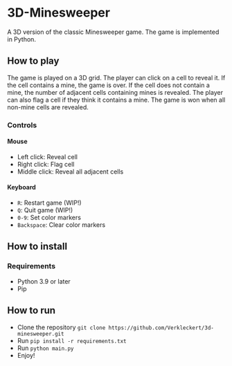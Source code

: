 # 3D-Minesweeper

A 3D version of the classic Minesweeper game. The game is implemented in Python.

## How to play

The game is played on a 3D grid. The player can click on a cell to reveal it. If the cell contains a mine, the game is over. If the cell does not contain a mine, the number of adjacent cells containing mines is revealed. The player can also flag a cell if they think it contains a mine. The game is won when all non-mine cells are revealed.

### Controls

#### Mouse
- Left click: Reveal cell
- Right click: Flag cell
- Middle click: Reveal all adjacent cells

#### Keyboard
- `R`: Restart game (WIP!)
- `Q`: Quit game (WIP!)
- `0-9`: Set color markers
- `Backspace`: Clear color markers

## How to install

### Requirements
- Python 3.9 or later
- Pip

## How to run
- Clone the repository `git clone https://github.com/Verkleckert/3d-minesweeper.git`
- Run `pip install -r requirements.txt`
- Run `python main.py`
- Enjoy!